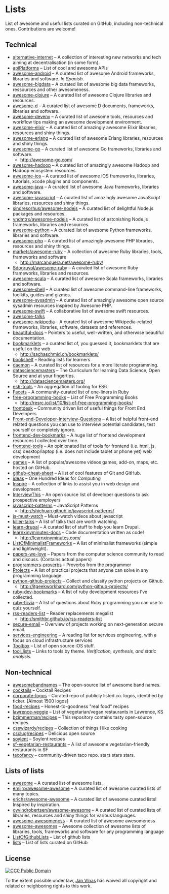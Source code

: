 # Lists

List of awesome and useful lists curated on GitHub, including non-technical ones. Contributions are welcome!

## Technical

* [alternative-internet](https://github.com/redecentralize/alternative-internet) – A collection of interesting new networks and tech aiming at decentralisation (in some form).
* [apiPlatforms](https://github.com/opentok/apiPlatforms) – List of cool and awesome APIs
* [awesome-android](https://github.com/Jackgris/awesome-android) – A curated list of awesome Android frameworks, libraries and software. *In Spanish.*
* [awesome-bigdata](https://github.com/onurakpolat/awesome-bigdata) – A curated list of awesome big data frameworks, ressources and other awesomeness.
* [awesome-clojure](https://github.com/razum2um/awesome-clojure) – A curated list of awesome Clojure libraries and resources.
* [awesome-d](https://github.com/zhaopuming/awesome-d) – A curated list of awesome D documents, frameworks, libraries and software.
* [awesome-devenv](https://github.com/jondot/awesome-devenv) – A curated list of awesome tools, resources and workflow tips making an awesome development environment.
* [awesome-elixir](https://github.com/h4cc/awesome-elixir) – A curated list of amazingly awesome Elixir libraries, resources and shiny things.
* [awesome-erlang](https://github.com/drobakowski/awesome-erlang) – A curated list of awesome Erlang libraries, resources and shiny things.
* [awesome-go](https://github.com/avelino/awesome-go) – A curated list of awesome Go frameworks, libraries and software.
  * http://awesome-go.com/
* [awesome-hadoop](https://github.com/youngwookim/awesome-hadoop) – A curated list of amazingly awesome Hadoop and Hadoop ecosystem resources.
* [awesome-ios](https://github.com/vsouza/awesome-ios) – A curated list of awesome iOS frameworks, libraries, tutorials, xcode plugins and components.
* [awesome-java](https://github.com/akullpp/awesome-java) – A curated list of awesome Java frameworks, libraries and software.
* [awesome-javascript](https://github.com/sorrycc/awesome-javascript) – A curated list of amazingly awesome JavaScript libraries, resources and shiny things.
* [sindresorhus/awesome-nodejs](https://github.com/sindresorhus/awesome-nodejs) – A curated list of delightful Node.js packages and resources.
* [vndmtrx/awesome-nodejs](https://github.com/vndmtrx/awesome-nodejs) – A curated list of astonishing Node.js frameworks, libraries and resources.
* [awesome-python](https://github.com/vinta/awesome-python) – A curated list of awesome Python frameworks, libraries and software.
* [awesome-php](https://github.com/ziadoz/awesome-php) – A curated list of amazingly awesome PHP libraries, resources and shiny things.
* [markets/awesome-ruby](https://github.com/markets/awesome-ruby) – A collection of awesome Ruby libraries, tools, frameworks and software
  * http://marcanguera.net/awesome-ruby/
* [Sdogruyol/awesome-ruby](https://github.com/Sdogruyol/awesome-ruby) – A curated list of awesome Ruby frameworks, libraries and resources.
* [awesome-scala](https://github.com/lauris/awesome-scala) – A curated list of awesome Scala frameworks, libraries and software.
* [awesome-shell](https://github.com/alebcay/awesome-shell) – A curated list of awesome command-line frameworks, toolkits, guides and gizmos.
* [awesome-sysadmin](https://github.com/kahun/awesome-sysadmin) – A curated list of amazingly awesome open source sysadmin resources inspired by Awesome PHP.
* [awesome-swift](https://github.com/matteocrippa/awesome-swift) – A collaborative list of awesome swift resources.
* [awesome-talks](https://github.com/JanVanRyswyck/awesome-talks)
* [awesome-wikipedia](https://github.com/emijrp/awesome-wikipedia) – A curated list of awesome Wikipedia-related frameworks, libraries, software, datasets and references.
* [beautiful-docs](https://github.com/PharkMillups/beautiful-docs) – Pointers to useful, well-written, and otherwise beautiful documentation.
* [bookmarklets](https://github.com/RadLikeWhoa/bookmarklets) – a curated list of, you guessed it, bookmarklets that are useful on the web
  * http://sachaschmid.ch/bookmarklets/
* [bookshelf](https://github.com/OpenTechSchool/bookshelf) – Reading lists for learners
* [daemon](https://github.com/CarameloMartins/daemon) – A curated list of resources for a more literate programming.
* [datasciencemasters](https://github.com/datasciencemasters/go) – The Curriculum for learning Data Science, Open Source and at your fingertips.
  * http://datasciencemasters.org/
* [es6-tools](https://github.com/addyosmani/es6-tools) – An aggregation of tooling for ES6
* [Facets](https://github.com/O-I/Facets) – A community-curated list of one-liners in Ruby
* [free-programming-books](https://github.com/vhf/free-programming-books) – List of Free Programming Books 
  * http://resrc.io/list/10/list-of-free-programming-books/
* [frontdesk](https://github.com/miripiruni/frontdesk) – Community driven list of useful things for Front End Developers
* [Front-end-Developer-Interview-Questions](https://github.com/darcyclarke/Front-end-Developer-Interview-Questions) – A list of helpful front-end related questions you can use to interview potential candidates, test yourself or completely ignore.
* [frontend-dev-bookmarks](https://github.com/dypsilon/frontend-dev-bookmarks) – A huge list of frontend development resources I collected over time.
* [frontend-tools](https://github.com/codylindley/frontend-tools) – An opinionated list of tools for frontend (i.e. html, js, css) desktop/laptop (i.e. does not include tablet or phone yet) web development
* [games](https://github.com/leereilly/games) – A list of popular/awesome videos games, add-on, maps, etc. hosted on GitHub.
* [github-cheat-sheet](https://github.com/tiimgreen/github-cheat-sheet) – A list of cool features of Git and GitHub.
* [ideas](https://github.com/samsquire/ideas) – One Hundred Ideas for Computing
* [Inspire](https://github.com/Codingbean/Inspire) – A collection of links to assist you in web design and development.
* [InterviewThis](https://github.com/ChiperSoft/InterviewThis) – An open source list of developer questions to ask prospective employers
* [javascript-patterns](https://github.com/shichuan/javascript-patterns) – JavaScript Patterns
  * http://shichuan.github.io/javascript-patterns/
* [js-must-watch](https://github.com/bolshchikov/js-must-watch) – Must-watch videos about javascript
* [killer-talks](https://github.com/PharkMillups/killer-talks) – A list of talks that are worth watching.
* [learn-drupal](https://github.com/rocketeerbkw/learn-drupal) – A curated list of stuff to help you learn Drupal.
* [learnxinyminutes-docs](https://github.com/adambard/learnxinyminutes-docs) – Code documentation written as code!
  * http://learnxinyminutes.com/
* [ListOfMinimalistFrameworks](https://github.com/neiesc/ListOfMinimalistFrameworks) – A list of minimalist frameworks (simple and lightweight).
* [papers-we-love](https://github.com/papers-we-love/papers-we-love) – Papers from the computer science community to read and discuss. (Contains actual papers)
* [programmers-proverbs](https://github.com/AntJanus/programmers-proverbs) – Proverbs from the programmer
* [Projects](https://github.com/karan/Projects) – A list of practical projects that anyone can solve in any programming language.
* [python-github-projects](https://github.com/checkcheckzz/python-github-projects) – Collect and classify python projects on Github.
  * http://itgeekworkhard.com/python-github-projects/
* [ruby-dev-bookmarks](https://github.com/saberma/ruby-dev-bookmarks) – A list of ruby development resources I've collected.
* [ruby-trivia](https://github.com/gregstallings/ruby-trivia) – A list of questions about Ruby programming you can use to quiz yourself.
* [rss-readers-list](https://github.com/smithbr/rss-readers-list) – Reader replacements megalist
  * http://smithbr.github.io/rss-readers-list
* [secure-email](https://github.com/OpenTechFund/secure-email) – Overview of projects working on next-generation secure email.
* [services-engineering](https://github.com/mmcgrana/services-engineering) – A reading list for services engineering, with a focus on cloud infrastructure services
* [Toolbox](https://github.com/Dillion/Toolbox) – List of open source iOS stuff.
* [tool_lists](https://github.com/johnyf/tool_lists) – Links to tools by theme. *Verification, synthesis, and static analysis.*

## Non-technical

* [awesomebandnames](https://github.com/LycaonIsAWolf/awesomebandnames) – The open-source list of awesome band names.
* [cocktails](https://github.com/balevine/cocktails) – Cocktail Recipes
* [corporate-logos](https://github.com/marketreef/corporate-logos) – Curated repo of publicly listed co. logos, identified by ticker. [Almost 1500 logos]
* [food-recipes](https://github.com/obfuscurity/food-recipes) – Honest-to-goodness "real food" recipes
* [lawrence-veggie](https://github.com/codysoyland/lawrence-veggie) – List of vegetarian/vegan restaurants in Lawrence, KS
* [bzimmerman/recipes](https://github.com/bzimmerman/recipes) – This repository contains tasty open-source recipes.
* [csswizardy/recipes](https://github.com/csswizardry/recipes) – Collection of things I like cooking
* [csclug/recipes](https://github.com/csclug/recipes) – Delicious open source
* [soylent](https://github.com/zda/soylent) – Soylent recipes
* [sf-vegetarian-restaurants](https://github.com/mojombo/sf-vegetarian-restaurants) – A list of awesome vegetarian-friendly restaurants in SF
* [tacofancy](https://github.com/sinker/tacofancy) – community-driven taco repo. stars stars stars.

## Lists of lists

* [awesome](https://github.com/sindresorhus/awesome) – A curated list of awesome lists.
* [emijrp/awesome-awesome](https://github.com/emijrp/awesome-awesome) – A curated list of awesome curated lists of many topics.
* [erichs/awesome-awesome](https://github.com/erichs/awesome-awesome) – A curated list of awesome curated lists! Inspired by inspiration.
* [oyvindrobertsen/awesome-awesome](https://github.com/oyvindrobertsen/awesome-awesome) – A curated list of curated lists of libraries, resources and shiny things for various languages.
* [awesome-awesomeness](https://github.com/bayandin/awesome-awesomeness) – A curated list of awesome awesomeness
* [awesome-awesomes](https://github.com/fleveque/awesome-awesomes) – Awesome collection of awesome lists of libraries, tools, frameworks and software for any programming language
* [ListOfGithubLists](https://github.com/asciimoo/ListOfGithubLists) – List of github lists
* [lists](https://github.com/jnv/lists) – List of lists curated on GitHub

## License

[![CC0 Public Domain](http://i.creativecommons.org/p/zero/1.0/88x31.png)](http://creativecommons.org/publicdomain/zero/1.0/)

To the extent possible under law, [Jan Vlnas](http://jan.vlnas.cz/) has waived all copyright and related or neighboring rights to this work.

